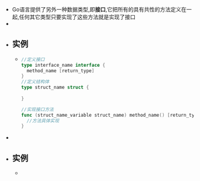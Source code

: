 - Go语言提供了另外一种数据类型,即**接口**,它把所有的具有共性的方法定义在一起,任何其它类型只要实现了这些方法就是实现了接口
-
- ## 实例
	- ```go
	  //定义接口
	  type interface_name interface {
	  	method_name [return_type]
	  }
	  //定义结构体
	  type struct_name struct {
	    
	  }
	  
	  //实现接口方法
	  func (struct_name_variable struct_name) method_name() [return_type] {
	  	//方法具体实现  
	  }
	  ```
-
- ## 实例
	- ```go
	  ```